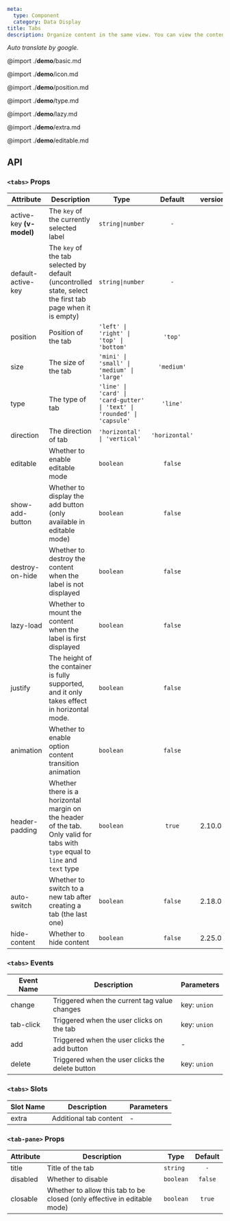 ```yaml
meta:
  type: Component
  category: Data Display
title: Tabs
description: Organize content in the same view. You can view the content of one view at a time, and you can switch tabs to view other content.
```

*Auto translate by google.*

@import ./__demo__/basic.md

@import ./__demo__/icon.md

@import ./__demo__/position.md

@import ./__demo__/type.md

@import ./__demo__/lazy.md

@import ./__demo__/extra.md

@import ./__demo__/editable.md

## API


### `<tabs>` Props

|Attribute|Description|Type|Default|version|
|---|---|---|:---:|:---|
|active-key **(v-model)**|The `key` of the currently selected label|`string\|number`|`-`||
|default-active-key|The `key` of the tab selected by default (uncontrolled state, select the first tab page when it is empty)|`string\|number`|`-`||
|position|Position of the tab|`'left' \| 'right' \| 'top' \| 'bottom'`|`'top'`||
|size|The size of the tab|`'mini' \| 'small' \| 'medium' \| 'large'`|`'medium'`||
|type|The type of tab|`'line' \| 'card' \| 'card-gutter' \| 'text' \| 'rounded' \| 'capsule'`|`'line'`||
|direction|The direction of tab|`'horizontal' \| 'vertical'`|`'horizontal'`||
|editable|Whether to enable editable mode|`boolean`|`false`||
|show-add-button|Whether to display the add button (only available in editable mode)|`boolean`|`false`||
|destroy-on-hide|Whether to destroy the content when the label is not displayed|`boolean`|`false`||
|lazy-load|Whether to mount the content when the label is first displayed|`boolean`|`false`||
|justify|The height of the container is fully supported, and it only takes effect in horizontal mode.|`boolean`|`false`||
|animation|Whether to enable option content transition animation|`boolean`|`false`||
|header-padding|Whether there is a horizontal margin on the header of the tab. Only valid for tabs with `type` equal to `line` and `text` type|`boolean`|`true`|2.10.0|
|auto-switch|Whether to switch to a new tab after creating a tab (the last one)|`boolean`|`false`|2.18.0|
|hide-content|Whether to hide content|`boolean`|`false`|2.25.0|
### `<tabs>` Events

|Event Name|Description|Parameters|
|---|---|---|
|change|Triggered when the current tag value changes|key: `union`|
|tab-click|Triggered when the user clicks on the tab|key: `union`|
|add|Triggered when the user clicks the add button|-|
|delete|Triggered when the user clicks the delete button|key: `union`|
### `<tabs>` Slots

|Slot Name|Description|Parameters|
|---|---|---|
|extra|Additional tab content|-|




### `<tab-pane>` Props

|Attribute|Description|Type|Default|
|---|---|---|:---:|
|title|Title of the tab|`string`|`-`|
|disabled|Whether to disable|`boolean`|`false`|
|closable|Whether to allow this tab to be closed (only effective in editable mode)|`boolean`|`true`|


